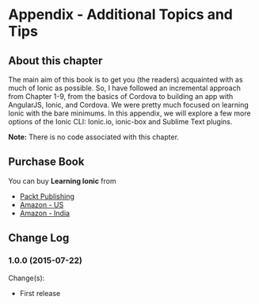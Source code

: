 # Appendix - Additional Topics and Tips

## About this chapter

The main aim of this book is to get you (the readers) acquainted with as much of Ionic as possible. So, I have followed an incremental approach from Chapter 1-9, from the basics of Cordova to building an app with AngularJS, Ionic, and Cordova. We were pretty much focused on learning Ionic with the bare minimums. In this appendix, we will explore a few more options of the Ionic CLI: Ionic.io, ionic-box and Sublime Text plugins.

**Note:** There is no code associated with this chapter.

## Purchase Book

You can buy **Learning Ionic** from
* [Packt Publishing](https://www.packtpub.com/application-development/learning-ionic)
* [Amazon - US](http://www.amazon.com/gp/product/B010BEEIF2)
* [Amazon - India](http://www.amazon.in/gp/product/B010BEEIF2)

## Change Log

### 1.0.0 (2015-07-22)

Change(s):
 * First release 
